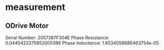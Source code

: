 # measurement

## ODrive Motor

Serial Number: 2057387F304E
Phase Resistance: 0.0445423375952005386
Phase Inductance: 1.6534058886463754e-05
